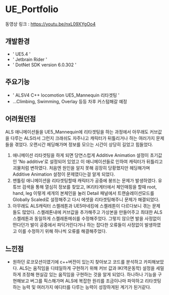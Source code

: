 # UE_Portfolio
동영상 링크 : https://youtu.be/nxL09XYgOo4

## 개발환경
- ' UE5.4 '
- ' Jetbrain Rider '
- ' DotNet SDK version 6.0.302 '

## 주요기능
- ' ALSV4 C++ locomotion UE5_Mannequin 리타겟팅 '
- ...Climbing, Swimming, Overlay 등등 차후 커스텀해갈 예정

## 어려웠던점

ALS 애니메이션들을 UE5_Mannequin에 리타겟팅을 하는 과정에서 아무래도 커브값을 다루는 ALS라서 그런지 크래쉬도 자주나고 캐릭터가 뒤틀리거나 하는 여러가지 문제들을 겪었다. 오랜시간 헤딩해가며 정보를 모으는 시간이 상당히 길었고 힘들었다.

1. 애니메이션 리타겟팅을 하게 되면 당연스럽게 Additive Animation 설정이 초기값인 'No additive'로 설정되어 있었고 이 애니메이션들로 인하여 캐릭터가 뒤틀리고 괴물처럼 변하였다.
   처음엔 원인을 알지 못해 굉장히 당황했지만 헤딩해가며 Additive Animation 설정이 문제였다는걸 알게 되었다.
2. 맨틀링 애니메이션을 리타겟팅할때 캐릭터가 공중에 붕뜨는 문제가 발생하였다. 유튜브 검색을 통해 열심히 정보를 찾았고,
   IK리타게터에서 체인매핑을 할때 root, hand, leg 이렇게 세개의 본체인을 눌러 Detail 패널에서 트랜슬레이션모드를 Globally Scaled로 설정해주고 다시 에셋을 리타겟팅해주니 문제가 해결되었다.
3. 아무래도 ALS캐릭터 스켈레톤과 UE5마네킹에 스켈레톤이 다르다보니 겪는 문제들도 많았다. 스켈레톤내에 커브값을 추가해주고 가상본을 만들어주고 최대한 ALS 스켈레톤과 동일하게 스켈레톤메쉬를 수정해주었다.
   그렇지 않으면 발을 사정없이 떤다던가 발이 공중에서 파닥거린다거나 하는 잡다한 오류들이 사정없이 발생하였고 이를 수정하기 위해 하나씩 오류를 해결해주었다.

## 느낀점

- 원하던 로코모션이였기에 c++버전이 있는지 찾아보고 코드를 분석하고 카피해보았다. ALS는 움직임을 디테일하게 구현하기 위해 커브 값과 IK(역운동학) 설정을 세밀하게 조정해 현실감 있는 움직임을 구현하는 것을 알게 되었다.
  하나하나 기능을 구현해보고 버그를 픽스해가며 ALS에 복잡한 원리를 조금이나마 파악하고 리타겟팅하는 능력 및 여러가지 에디터를 다루는 능력이 성장하게된 계기가 된거같다.
